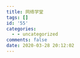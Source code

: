 ```yaml
---
title: 网络学堂
tags: []
id: '55'
categories:
  - - uncategorized
comments: false
date: 2020-03-28 20:12:02
---
```


